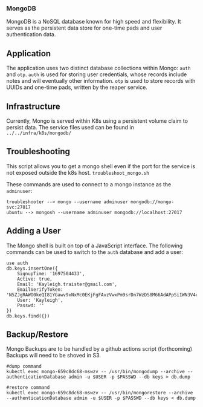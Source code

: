 ### MongoDB
MongoDB is a NoSQL database known for high speed and flexibility. It serves as 
the persistent data store for one-time pads and user authentication data. 

## Application
The application uses two distinct database collections within Mongo:
`auth` and `otp`. `auth` is used for storing user credentials, whose records
include notes and will eventually other information. `otp` is used to store 
records with UUIDs and one-time pads, written by the reaper service.

## Infrastructure
Currently, Mongo is served within K8s using a persistent volume claim to 
persist data. The service files used can be found in `../../infra/k8s/mongodb/`

## Troubleshooting
This script allows you to get a mongo shell even if the port for the service 
is not exposed outside the k8s host. `troubleshoot_mongo.sh`

These commands are used to connect to a mongo instance as the `adminuser`:
```
troubleshooter --> mongo --username adminuser mongodb://mongo-svc:27017
ubuntu --> mongosh --username adminuser mongodb://localhost:27017
```

## Adding a User
The Mongo shell is built on top of a JavaScript interface. The following 
commands can be used to switch to the `auth` database and add a user:
```
use auth
db.keys.insertOne({
    SignupTime: '1697504433',
    Active: true,
    Email: 'Kayleigh.traister@gmail.com',
    EmailVerifyToken: 'N5ZJgRAWO0keQI81YGawv9xNxMc0EKjFgFAvzVwxPm9srDn7WzDS8M66AdAPpSiIWN3V4cF7BjD8VoLemsDa9P1bCeGGGnHHClDefAaIDcaZ6qFhQuCsqWSAOAUqJQPu',
    User: 'Kayleigh',
    Passwd: ''
})
db.keys.find({})
```

## Backup/Restore
Mongo Backups are to be handled by a github actions script (forthcoming)
Backups will need to be shoved in S3. 
```
#dump command
kubectl exec mongo-659c8dc68-mswzv -- /usr/bin/mongodump --archive --authenticationDatabase admin -u $USER -p $PASSWD --db keys > db.dump

#restore command
kubectl exec mongo-659c8dc68-mswzv -- /usr/bin/mongorestore --archive --authenticationDatabase admin -u $USER -p $PASSWD --db keys < db.dump
```
